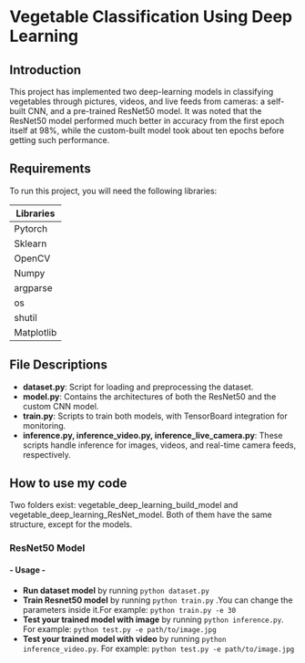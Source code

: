 # Vegetable Classification Using Deep Learning

## Introduction

This project has implemented two deep-learning models in classifying vegetables through pictures, videos, and live feeds from cameras: a self-built CNN, and a pre-trained ResNet50 model. It was noted that the ResNet50 model performed much better in accuracy from the first epoch itself at 98%, while the custom-built model took about ten epochs before getting such performance.

## Requirements

To run this project, you will need the following libraries:

| Libraries               |
|------------------------ |
| Pytorch                 |  
| Sklearn                 |  
| OpenCV                  |   
| Numpy                   |  
| argparse                |  
| os                      |  
| shutil                  |  
| Matplotlib              |  

## File Descriptions

- **dataset.py**: Script for loading and preprocessing the dataset.
- **model.py**: Contains the architectures of both the ResNet50 and the custom CNN model.
- **train.py**: Scripts to train both models, with TensorBoard integration for monitoring.
- **inference.py, inference_video.py, inference_live_camera.py**: These scripts handle inference for images, videos, and real-time camera feeds, respectively.

## How to use my code
Two folders exist: vegetable_deep_learning_build_model and vegetable_deep_learning_ResNet_model. Both of them have the same structure, except for the models.

### ResNet50 Model

#### - Usage -
* **Run dataset model** by running `python dataset.py`
* **Train Resnet50 model** by running `python train.py` .You can change the parameters inside it.For example: `python train.py -e 30`
* **Test your trained model with image** by running `python inference.py`. For example: `python test.py -e path/to/image.jpg`
* **Test your trained model with video** by running `python inference_video.py`. For example: `python test.py -e path/to/image.jpg`
  


